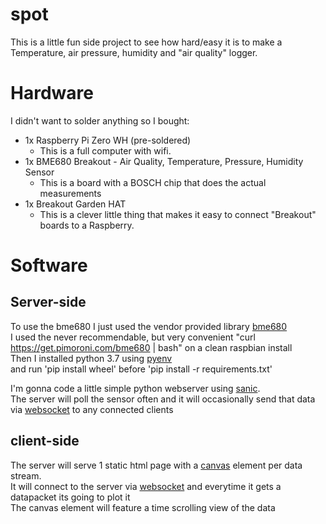 # spot
This is a little fun side project to see how hard/easy it is to make a Temperature, air pressure, humidity and "air quality" logger.

# Hardware
I didn't want to solder anything so I bought:
* 1x Raspberry Pi Zero WH (pre-soldered)
  - This is a full computer with wifi.
* 1x BME680 Breakout - Air Quality, Temperature, Pressure, Humidity Sensor
  - This is a board with a BOSCH chip that does the actual measurements
* 1x Breakout Garden HAT
  - This is a clever little thing that makes it easy to connect "Breakout" boards to a Raspberry.

# Software
## Server-side
To use the bme680 I just used the vendor provided library [bme680](https://github.com/pimoroni/bme680-python)  
I used the never recommendable, but very convenient "curl https://get.pimoroni.com/bme680 | bash" on a clean raspbian install  
Then I installed python 3.7 using [pyenv](https://github.com/pyenv/pyenv)  
and run 'pip install wheel' before 'pip install -r requirements.txt'  
  
I'm gonna code a little simple python webserver using [sanic](https://github.com/huge-success/sanic).  
The server will poll the sensor often and it will occasionally send that data via [websocket](https://developer.mozilla.org/en-US/docs/Web/API/WebSocket) to any connected clients
## client-side
The server will serve 1 static html page with a [canvas](https://developer.mozilla.org/en-US/docs/Web/API/Canvas_API) element per data stream.  
It will connect to the server via [websocket](https://developer.mozilla.org/en-US/docs/Web/API/WebSocket) and everytime it gets a datapacket its going to plot it  
The canvas element will feature a time scrolling view of the data